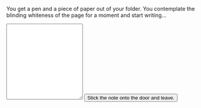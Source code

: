 You get a pen and a piece of paper out of your folder. You contemplate the blinding whiteness of the page for a moment and start writing...

<form>
    <textarea id="note" style="width: 100%; max-width: 200px; height: 200px;"></textarea>
    <button>Stick the note onto the door and leave.</button>
</form>
